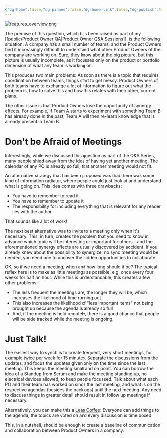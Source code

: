 ```yaml
---
{"dg-home":false,"dg-pinned":false,"dg-home-link":false,"dg-publish":true,"created-date":"2020-11-18T10:26:39","updated-date":"2025-05-05T17:44:22","excerpt":"Syncing information between teams is hard - here is a simple idea on how to get started.","disabled rules":["header-increment","yaml-title","yaml-title-alias","file-name-heading"],"title":"How to sync information between teams?","dg-permalink":"po_qa/how-to-sync-between-teams/","tags":["dgarticle","ProductOwnership","ProductOwnerQA"],"dg-path":"How to sync information between teams?.md","permalink":"/po_qa/how-to-sync-between-teams/","dgPassFrontmatter":true}
---
```



![features_overview.png](/img/user/attachments/features_overview.png)

The premise of this question, which has been raised as part of my [[public/Product Owner QA\|Product Owner Q&A Sessions]], is the following situation: A company has a small number of teams, and the Product Owners find it increasingly difficult to understand what other Product Owners of the company are working on. Sure, they know about the big picture, but this picture is usually incomplete, as it focusses only on the product or portfolio dimension of what any team is working on.

This produces two main problems: As soon as there is a topic that requires coordination between teams, things start to get messy. Product Owners of both teams have to exchange a lot of information to figure out what the problem is, how to solve this and how this relates with their other, current plans.

The other issue is that Product Owners lose the opportunity of synergy effects.
For example, if Team A starts to experiment with something Team B has already done in the past, Team A will then re-learn knowledge that is already present in Team B.

# Don't be Afraid of Meetings

Interestingly, while we discussed this question as part of the Q&A Series, many people shied away from the idea of having yet another meeting. The calendar of any PO is already so full, that another meeting would not fit.

An alternative strategy that has been proposed was that there was some kind of information radiator, where people could just look at and understand what is going on. This idea comes with three drawbacks:

- You have to remember to read it
- You have to remember to update it
- The responsibility for including everything that is relevant for any reader lies with the author

That sounds like a lot of work!

The next best alternative was to invite to a meeting only when it's necessary.
This, in turn, creates the problem that you need to know in advance which topic will be interesting or important for others - and the aforementioned synergy effects are usually discovered by accident. If you already knew about the possibility to synergize, no sync meeting would be needed, you need one to uncover the hidden opportunities to collaborate.

OK, so if we need a meeting, when and how long should it be? The typical reflex here is to make as little meetings as possible, e.g. once every four weeks for half an hour. While this is understandable, this creates a few other problems:

- The less frequent the meetings are, the longer they will be, which increases
  the likelihood of time running out.
- This also increases the likelihood of "less important items" not being brought
  up because the agenda is already so full
- And, if the meeting is held remotely, there is a good chance that people will
  be side tracked while the meeting is ongoing.

# Just Talk!

The easiest way to synch is to create frequent, very short meetings, for example twice per week for 15 minutes. Separate the discussions from the updates, and focus the updates given only on the time since the last meeting. This keeps the meeting small and on point. You can borrow the idea of a Standup from Scrum and make the meeting standing up, no electrical devices allowed, to keep people focussed. Talk about what each PO and their team has worked on since the last meeting, and what is on the respective agendas (besides the backlogs) until the next meeting. Any need to discuss things in greater detail should result in follow up meetings if necessary.

Alternatively, you can make this a [Lean Coffee](https://agilecoffee.com/leancoffee/): Everyone can add things to the agenda, the topics are voted on and every discussion is time boxed.

This, in a nutshell, should be enough to create a baseline of communication and collaboration between Product Owners in a company.
